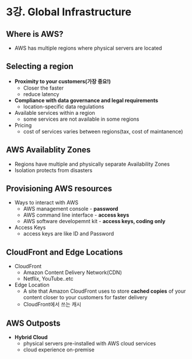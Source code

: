 # 3강. Global Infrastructure



## Where is AWS?

- AWS has multiple regions where physical servers are located



## Selecting a region

- **Proximity to your customers(가장 중요!)**
  - Closer the faster
  - reduce latency
- **Compliance with data governance and legal requirements**
  - location-specific data regulations
- Available services within a region
  - some services are not available in some regions
- Pricing
  - cost of services varies between regions(tax, cost of maintanence)



## AWS Availablity Zones

- Regions have multiple and physically separate Availability Zones
- Isolation protects from disasters



## Provisioning AWS resources

- Ways to interact with AWS
  - AWS management console - **password**
  - AWS command line interface - **access keys**
  - AWS software developemnt kit - **access keys, coding only**
- Access Keys
  - access keys are like ID and Password



## CloudFront and Edge Locations

- CloudFront
  - Amazon Content Delivery Network(CDN)
  - Netflix, YouTube..etc
- Edge Location
  - A site that Amazon CloudFront uses to store **cached copies** of your content closer to your customers for faster delivery
  - CloudFront에서 쓰는 캐시



## AWS Outposts

- **Hybrid Cloud**
  - physical servers pre-installed with AWS cloud services
  - cloud experience on-premise

